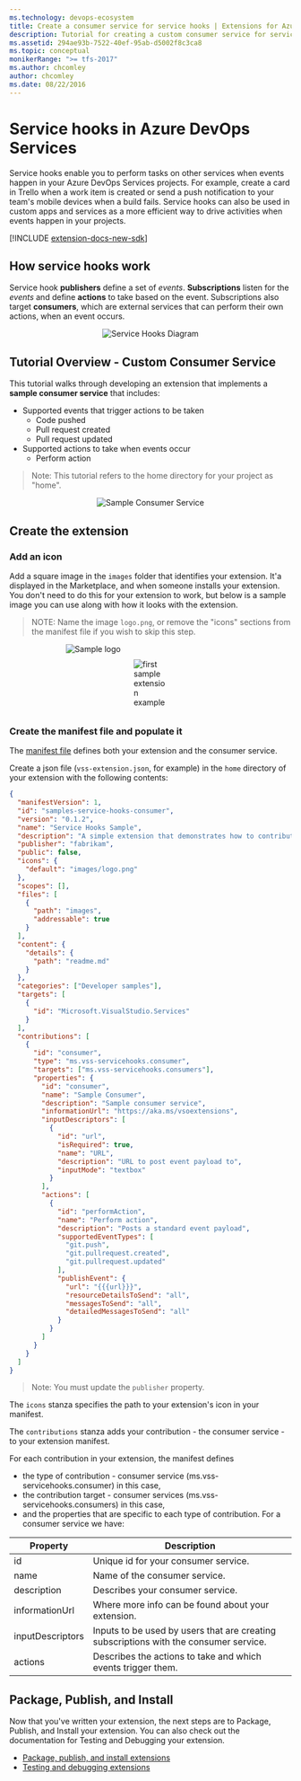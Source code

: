 ```yaml
---
ms.technology: devops-ecosystem
title: Create a consumer service for service hooks | Extensions for Azure DevOps Services
description: Tutorial for creating a custom consumer service for service hooks in Azure DevOps Services.
ms.assetid: 294ae93b-7522-40ef-95ab-d5002f8c3ca8
ms.topic: conceptual
monikerRange: ">= tfs-2017"
ms.author: chcomley
author: chcomley
ms.date: 08/22/2016
---
```


# Service hooks in Azure DevOps Services

Service hooks enable you to perform tasks on other services when events happen in your Azure DevOps Services projects. For example, create a card in Trello
when a work item is created or send a push notification to your team's mobile devices when a build fails. Service hooks can also be used in custom apps and services
as a more efficient way to drive activities when events happen in your projects.

[!INCLUDE [extension-docs-new-sdk](../../includes/extension-docs-new-sdk.md)]

## How service hooks work

Service hook **publishers** define a set of _events_. **Subscriptions** listen for the _events_ and define **actions** to take based on the event.
Subscriptions also target **consumers**, which are external services that can perform their own actions, when an event occurs.

<center><img src="./media/service-hooks.png" alt="Service Hooks Diagram"/></center>

## Tutorial Overview - Custom Consumer Service

This tutorial walks through developing an extension that implements a **sample consumer service** that includes:

- Supported events that trigger actions to be taken
  - Code pushed
  - Pull request created
  - Pull request updated
- Supported actions to take when events occur
  - Perform action

> Note: This tutorial refers to the home directory for your project as "home".

<center><img src="./media/consumer-service.png" alt="Sample Consumer Service"/></center>

## Create the extension

### Add an icon

Add a square image in the `images` folder that identifies your extension.
It'a displayed in the Marketplace, and when someone installs your extension. You don't need to do this for your extension to work,
but below is a sample image you can use along with how it looks with the extension.

> NOTE: Name the image `logo.png`, or remove the "icons" sections from the manifest file if you wish to skip this step.

<div style="vertical-align:middle;display:block;width:60%;margin-left:auto;margin-right:auto">
<img alt="Sample logo" src="../get-started/media/logo.png" style="display:block;padding-bottom:10px;margin-left:auto;margin-right:auto">
</div>
<div style="vertical-align:middle;display:block;width:60;margin-left:auto;margin-right:auto">
<img alt="first sample extension example" src="../get-started/media/first-sample-extension.png" style="display:block;padding-bottom:10px;margin-left:auto;margin-right:auto">
</div>

### Create the manifest file and populate it

The [manifest file](./manifest.md) defines both your extension and the consumer service.

Create a json file (`vss-extension.json`, for example) in the `home` directory of your extension with the following contents:

```json
{
  "manifestVersion": 1,
  "id": "samples-service-hooks-consumer",
  "version": "0.1.2",
  "name": "Service Hooks Sample",
  "description": "A simple extension that demonstrates how to contribute a consumer service into service hooks.",
  "publisher": "fabrikam",
  "public": false,
  "icons": {
    "default": "images/logo.png"
  },
  "scopes": [],
  "files": [
    {
      "path": "images",
      "addressable": true
    }
  ],
  "content": {
    "details": {
      "path": "readme.md"
    }
  },
  "categories": ["Developer samples"],
  "targets": [
    {
      "id": "Microsoft.VisualStudio.Services"
    }
  ],
  "contributions": [
    {
      "id": "consumer",
      "type": "ms.vss-servicehooks.consumer",
      "targets": ["ms.vss-servicehooks.consumers"],
      "properties": {
        "id": "consumer",
        "name": "Sample Consumer",
        "description": "Sample consumer service",
        "informationUrl": "https://aka.ms/vsoextensions",
        "inputDescriptors": [
          {
            "id": "url",
            "isRequired": true,
            "name": "URL",
            "description": "URL to post event payload to",
            "inputMode": "textbox"
          }
        ],
        "actions": [
          {
            "id": "performAction",
            "name": "Perform action",
            "description": "Posts a standard event payload",
            "supportedEventTypes": [
              "git.push",
              "git.pullrequest.created",
              "git.pullrequest.updated"
            ],
            "publishEvent": {
              "url": "{{{url}}}",
              "resourceDetailsToSend": "all",
              "messagesToSend": "all",
              "detailedMessagesToSend": "all"
            }
          }
        ]
      }
    }
  ]
}
```

> Note: You must update the `publisher` property.

The `icons` stanza specifies the path to your extension's icon in your manifest.

The `contributions` stanza adds your contribution - the consumer service - to your extension manifest.

For each contribution in your extension, the manifest defines

- the type of contribution - consumer service (ms.vss-servicehooks.consumer) in this case,
- the contribution target - consumer services (ms.vss-servicehooks.consumers) in this case,
- and the properties that are specific to each type of contribution. For a consumer service we have:

| Property         | Description                                                                           |
| ---------------- | ------------------------------------------------------------------------------------- |
| id               | Unique id for your consumer service.                                                  |
| name             | Name of the consumer service.                                                         |
| description      | Describes your consumer service.                                                      |
| informationUrl   | Where more info can be found about your extension.                                    |
| inputDescriptors | Inputs to be used by users that are creating subscriptions with the consumer service. |
| actions          | Describes the actions to take and which events trigger them.                          |

## Package, Publish, and Install

Now that you've written your extension, the next steps are to Package, Publish, and Install your extension. You can also check out the
documentation for Testing and Debugging your extension.

- [Package, publish, and install extensions](../publish/overview.md)
- [Testing and debugging extensions](../test/debug-in-browser.md)
